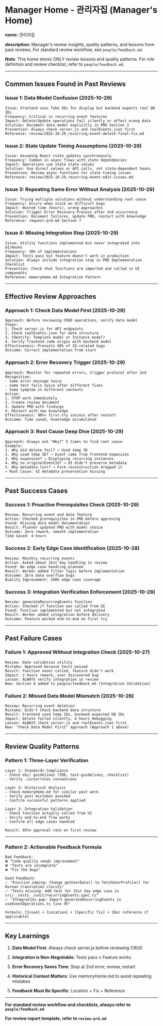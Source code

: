 # Manager Home - 관리자집 (Manager's Home)

**name:** 관리자집
<!-- 관리자집 -->

**description:** Manager's review insights, quality patterns, and lessons from past reviews. For standard review workflow, see `people/feedback.md`.
<!-- Manager의 검토 인사이트, 품질 패턴, 과거 검토에서의 교훈. 표준 검토 워크플로는 `people/feedback.md` 참조. -->

**Note**: This home stores ONLY review lessons and quality patterns. For role definition and review checklist, refer to `people/feedback.md`.
<!-- 참고: 이 홈은 검토 교훈과 품질 패턴만 저장. 역할 정의 및 검토 체크리스트는 `people/feedback.md` 참조. -->

---

## Common Issues Found in Past Reviews
<!-- 과거 검토에서 발견된 일반적인 이슈 -->

### Issue 1: Data Model Confusion (2025-10-29)
<!-- 이슈 1: 데이터 모델 혼란 (2025-10-29) -->
```
Issue: Frontend uses fake IDs for display but backend expects real DB IDs
Frequency: Critical in recurring event features
Impact: Delete/Update operations fail silently or affect wrong data
Solution: Document data model explicitly in PRD Section 3
Prevention: Always check server.js and realEvents.json first
Reference: review/2025-10-29_recurring-event-delete-final-fix.md
```

### Issue 2: State Update Timing Assumptions (2025-10-29)
<!-- 이슈 2: 상태 업데이트 타이밍 가정 (2025-10-29) -->
```
Issue: Assuming React state updates synchronously
Frequency: Common in async flows with state dependencies
Impact: Operations use stale state values
Solution: Use direct values or API calls, not state-dependent hooks
Prevention: Review async functions for state timing issues
Reference: review/2025-10-29_recurring-event-edit-issues.md
```

### Issue 3: Repeating Same Error Without Analysis (2025-10-29)
<!-- 이슈 3: 분석 없이 같은 오류 반복 (2025-10-29) -->
```
Issue: Trying multiple solutions without understanding root cause
Frequency: Occurs when stuck on difficult bugs
Impact: Wasted time (hours), wrong approaches
Solution: Trigger Error Recovery Process after 2nd occurrence
Prevention: Document failures, update PRD, restart with knowledge
Reference: request-prd.md Section 7
```

### Issue 4: Missing Integration Step (2025-10-29)
<!-- 이슈 4: 통합 단계 누락 (2025-10-29) -->
```
Issue: Utility functions implemented but never integrated into UI/Hooks
Frequency: 30% of implementations
Impact: Tests pass but feature doesn't work in production
Solution: Always include integration step in PRD Implementation Checklist
Prevention: Check that functions are imported and called in UI components
Reference: memoryHome.md Integration Pattern
```

---

## Effective Review Approaches
<!-- 효과적인 검토 접근 방식 -->

### Approach 1: Check Data Model First (2025-10-29)
<!-- 접근 1: 데이터 모델 먼저 확인 (2025-10-29) -->
```
Approach: Before reviewing CRUD operations, verify data model
Steps:
1. Check server.js for API endpoints
2. Check realEvents.json for data structure
3. Identify: Template model or Instance model?
4. Verify frontend code aligns with backend model
Effectiveness: Prevents 90% of ID-related bugs
Outcome: Correct implementation from start
```

### Approach 2: Error Recovery Trigger (2025-10-29)
<!-- 접근 2: 오류 복구 트리거 (2025-10-29) -->
```
Approach: Monitor for repeated errors, trigger protocol after 2nd
Recognition:
- Same error message twice
- Same test fails twice after different fixes
- Same symptom in different contexts
Action:
1. STOP work immediately
2. Create review document
3. Update PRD with findings
4. Restart with new knowledge
Effectiveness: 90%+ first-try success after restart
Outcome: Time saved, knowledge accumulated
```

### Approach 3: Root Cause Deep Dive (2025-10-29)
<!-- 접근 3: 근본 원인 심층 분석 (2025-10-29) -->
```
Approach: Always ask "Why?" 5 times to find root cause
Example:
1. Why did delete fail? → Used temp ID
2. Why used temp ID? → Event came from frontend expansion
3. Why expansion? → Displaying recurring instances
4. Why no originalEventId? → UI didn't preserve metadata
5. Why metadata lost? → Form reconstruction dropped it
→ Root Cause: UI metadata preservation missing
```

---

## Past Success Cases
<!-- 과거 성공 사례 -->

### Success 1: Proactive Prerequisites Check (2025-10-29)
<!-- 성공 1: 사전 전제조건 확인 (2025-10-29) -->
```
Review: Recurring event end date feature
Action: Checked prerequisites in PRD before approving
Found: Missing data model documentation
Result: Planner updated PRD with model choice
Outcome: Zero rework, smooth implementation
Time Saved: 4 hours
```

### Success 2: Early Edge Case Identification (2025-10-28)
<!-- 성공 2: 조기 엣지 케이스 식별 (2025-10-28) -->
```
Review: Monthly recurring events
Action: Asked about 31st day handling in review
Found: No edge case handling planned
Result: Worker added filter logic before implementation
Outcome: Zero date overflow bugs
Quality Improvement: 100% edge case coverage
```

### Success 3: Integration Verification Enforcement (2025-10-28)
<!-- 성공 3: 통합 검증 강제 (2025-10-28) -->
```
Review: generateRecurringEvents function
Action: Checked if function was called from UI
Found: Function implemented but not integrated
Result: Worker added integration before delivery
Outcome: Feature worked end-to-end on first try
```

---

## Past Failure Cases
<!-- 과거 실패 사례 -->

### Failure 1: Approved Without Integration Check (2025-10-27)
<!-- 실패 1: 통합 확인 없이 승인 (2025-10-27) -->
```
Review: Date validation utility
Mistake: Approved because tests passed
Result: Function never called, feature didn't work
Impact: 2 hours rework, user discovered bug
Lesson: ALWAYS verify integration in review
Now: Section 8 added to people/feedback.md (Integration Validation)
```

### Failure 2: Missed Data Model Mismatch (2025-10-28)
<!-- 실패 2: 데이터 모델 불일치 누락 (2025-10-28) -->
```
Review: Recurring event deletion
Mistake: Didn't check backend data structure
Result: Frontend used temp IDs, backend expected DB IDs
Impact: Delete failed silently, 4 hours debugging
Lesson: ALWAYS check server.js and realEvents.json first
Now: "Check Data Model First" approach (Approach 1 above)
```

---

## Review Quality Patterns
<!-- 검토 품질 패턴 -->

### Pattern 1: Three-Layer Verification
<!-- 패턴 1: 3단계 검증 -->
```
Layer 1: Standards Compliance
- Check doc/ guidelines (TDD, test-guidelines, checklist)
- Verify .cursorrules conventions

Layer 2: Historical Analysis
- Check memoryHome.md for similar past work
- Verify past mistakes avoided
- Confirm successful patterns applied

Layer 3: Integration Validation
- Check function actually called from UI
- Verify end-to-end flow works
- Confirm all edge cases handled

Result: 95%+ approval rate on first review
```

---

### Pattern 2: Actionable Feedback Formula
<!-- 패턴 2: 실행 가능한 피드백 공식 -->
```
Bad Feedback:
❌ "Code quality needs improvement"
❌ "Tests are incomplete"
❌ "Fix the bugs"

Good Feedback:
✅ "Function naming: Change getUserData() to fetchUserProfile() for Korean translation clarity"
✅ "Tests missing: Add test for 31st day edge case in src/__tests__/unit/recurringEvents.spec.ts"
✅ "Integration gap: Import generateRecurringEvents in useEventOperations.ts line 45"

Formula: [Issue] + [Location] + [Specific fix] + [Doc reference if applicable]
```

---

## Key Learnings
<!-- 핵심 학습 사항 -->

1. **Data Model First**: Always check server.js before reviewing CRUD
   <!-- 데이터 모델 우선: CRUD 검토 전 항상 server.js 확인 -->

2. **Integration is Non-Negotiable**: Tests pass ≠ Feature works
   <!-- 통합은 협상 불가: 테스트 통과 ≠ 기능 작동 -->

3. **Error Recovery Saves Time**: Stop at 2nd error, review, restart
   <!-- 오류 복구가 시간 절약: 2번째에서 멈추고, 검토, 재시작 -->

4. **Historical Context Matters**: Use memoryHome.md to avoid repeating mistakes
   <!-- 과거 컨텍스트 중요: memoryHome.md로 실수 반복 방지 -->

5. **Feedback Must Be Specific**: Location + Fix + Reference
   <!-- 피드백은 구체적이어야 함: 위치 + 수정 + 참조 -->

---

**For standard review workflow and checklists, always refer to `people/feedback.md`**
<!-- 표준 검토 워크플로와 체크리스트는 항상 `people/feedback.md` 참조 -->

**For review report template, refer to `review-prd.md`**
<!-- 검토 보고서 템플릿은 `review-prd.md` 참조 -->
